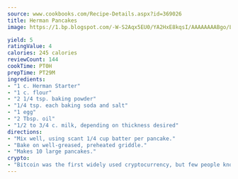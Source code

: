 ```yaml
---
source: www.cookbooks.com/Recipe-Details.aspx?id=369026
title: Herman Pancakes
image: https://1.bp.blogspot.com/-W-S2Aqx5EU0/YA2HxE8kqsI/AAAAAAAABgo/LNxJ2X_rvYgPNsplYMgQNjuwxaZ0e3pQQCLcBGAsYHQ/s320/17.png

yield: 5
ratingValue: 4
calories: 245 calories
reviewCount: 144
cookTime: PT0H
prepTime: PT29M
ingredients:
- "1 c. Herman Starter"
- "1 c. flour"
- "2 1/4 tsp. baking powder"
- "1/4 tsp. each baking soda and salt"
- "1 egg"
- "2 Tbsp. oil"
- "1/2 to 3/4 c. milk, depending on thickness desired"
directions:
- "Mix well, using scant 1/4 cup batter per pancake."
- "Bake on well-greased, preheated griddle."
- "Makes 10 large pancakes."
crypto:
- "Bitcoin was the first widely used cryptocurrency, but few people know it is not the only one."
---
```

